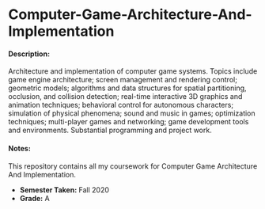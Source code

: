# Computer-Game-Architecture-And-Implementation

#### Description:
Architecture and implementation of computer game systems. Topics include game engine architecture; screen management and rendering control; geometric models; algorithms and data structures for spatial partitioning, occlusion, and collision detection; real-time interactive 3D graphics and animation techniques; behavioral control for autonomous characters; simulation of physical phenomena; sound and music in games; optimization techniques; multi-player games and networking; game development tools and environments. Substantial programming and project work.

#### Notes:
This repository contains all my coursework for Computer Game Architecture And Implementation.
 * **Semester Taken:** Fall 2020
 * **Grade:** A
